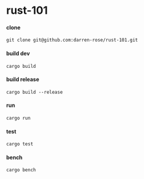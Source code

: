 # rust-101

#### clone

```
git clone git@github.com:darren-rose/rust-101.git
```

#### build dev

```
cargo build 
```

#### build release

```
cargo build --release
```

#### run

```
cargo run
```

#### test

```
cargo test
```

#### bench

```
cargo bench
```
